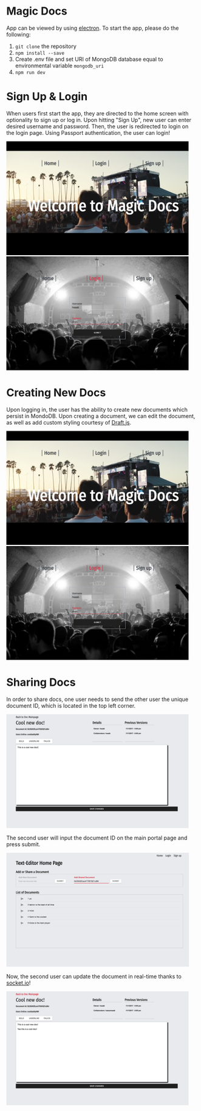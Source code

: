 # Magic Docs

App can be viewed by using [electron](https://electronjs.org/). To start the app, please do the following:

1) `git clone` the repository
2) `npm install --save`
3) Create .env file and set URI of MongoDB database equal to environmental variable `mongodb_uri`
4) `npm run dev`

# Sign Up & Login

When users first start the app, they are directed to the home screen with optionality to sign up or log in. Upon hitting "Sign Up", new user can enter desired username and password. Then, the user is redirected to login on the login page. Using Passport authentication, the user can login!

<img height=300 src="/screenshots/Welcome.png"/>
<img height=300 src="/screenshots/Login.png"/>

# Creating New Docs

Upon logging in, the user has the ability to create new documents which persist in MondoDB. Upon creating a document, we can edit the document, as well as add custom styling courtesy of [Draft.js](https://draftjs.org/).

<img height=300 src="/screenshots/Welcome.png"/>
<img height=300 src="/screenshots/Login.png"/>

# Sharing Docs

In order to share docs, one user needs to send the other user the unique document ID, which is located in the top left corner.

<img height=300 src="/screenshots/Share1.png"/>

The second user will input the document ID on the main portal page and press submit.

<img height=300 src="/screenshots/Share2.png"/>

Now, the second user can update the document in real-time thanks to [socket.io](https://socket.io/)!

<img height=300 src="/screenshots/Share3.png"/>

